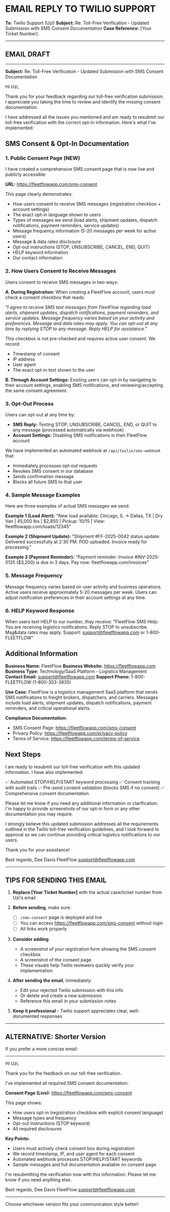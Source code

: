 # EMAIL REPLY TO TWILIO SUPPORT

**To:** Twilio Support (Uzi) **Subject:** Re: Toll-Free Verification - Updated Submission with SMS
Consent Documentation **Case Reference:** [Your Ticket Number]

---

## EMAIL DRAFT

---

**Subject:** Re: Toll-Free Verification - Updated Submission with SMS Consent Documentation

Hi Uzi,

Thank you for your feedback regarding our toll-free verification submission. I appreciate you taking
the time to review and identify the missing consent documentation.

I have addressed all the issues you mentioned and am ready to resubmit our toll-free verification
with the correct opt-in information. Here's what I've implemented:

## SMS Consent & Opt-In Documentation

### 1. Public Consent Page (NEW)

I have created a comprehensive SMS consent page that is now live and publicly accessible:

**URL:** https://fleetflowapp.com/sms-consent

This page clearly demonstrates:

- How users consent to receive SMS messages (registration checkbox + account settings)
- The exact opt-in language shown to users
- Types of messages we send (load alerts, shipment updates, dispatch notifications, payment
  reminders, service updates)
- Message frequency information (5-20 messages per week for active users)
- Message & data rates disclosure
- Opt-out instructions (STOP, UNSUBSCRIBE, CANCEL, END, QUIT)
- HELP keyword information
- Our contact information

### 2. How Users Consent to Receive Messages

Users consent to receive SMS messages in two ways:

**A. During Registration:** When creating a FleetFlow account, users must check a consent checkbox
that reads:

_"I agree to receive SMS text messages from FleetFlow regarding load alerts, shipment updates,
dispatch notifications, payment reminders, and service updates. Message frequency varies based on
your activity and preferences. Message and data rates may apply. You can opt-out at any time by
replying STOP to any message. Reply HELP for assistance."_

This checkbox is not pre-checked and requires active user consent. We record:

- Timestamp of consent
- IP address
- User agent
- The exact opt-in text shown to the user

**B. Through Account Settings:** Existing users can opt-in by navigating to their account settings,
enabling SMS notifications, and reviewing/accepting the same consent agreement.

### 3. Opt-Out Process

Users can opt-out at any time by:

- **SMS Reply:** Texting STOP, UNSUBSCRIBE, CANCEL, END, or QUIT to any message (processed
  automatically via webhook)
- **Account Settings:** Disabling SMS notifications in their FleetFlow account

We have implemented an automated webhook at `/api/twilio/sms-webhook` that:

- Immediately processes opt-out requests
- Revokes SMS consent in our database
- Sends confirmation message
- Blocks all future SMS to that user

### 4. Sample Message Examples

Here are three examples of actual SMS messages we send:

**Example 1 (Load Alert):** "New load available: Chicago, IL → Dallas, TX | Dry Van | 45,000 lbs |
$2,850 | Pickup: 10/15 | View: fleetflowapp.com/loads/12345"

**Example 2 (Shipment Update):** "Shipment #FF-2025-0042 status update: Delivered successfully at
2:30 PM. POD uploaded. Invoice ready for processing."

**Example 3 (Payment Reminder):** "Payment reminder: Invoice #INV-2025-0125 ($3,200) is due in 3
days. Pay now: fleetflowapp.com/invoices"

### 5. Message Frequency

Message frequency varies based on user activity and business operations. Active users receive
approximately 5-20 messages per week. Users can adjust notification preferences in their account
settings at any time.

### 6. HELP Keyword Response

When users text HELP to our number, they receive: "FleetFlow SMS Help: You are receiving logistics
notifications. Reply STOP to unsubscribe. Msg&data rates may apply. Support:
support@fleetflowapp.com or 1-800-FLEETFLOW"

## Additional Information

**Business Name:** FleetFlow **Business Website:** https://fleetflowapp.com **Business Type:**
Technology/SaaS Platform - Logistics Management **Contact Email:** support@fleetflowapp.com
**Support Phone:** 1-800-FLEETFLOW (1-800-353-3835)

**Use Case:** FleetFlow is a logistics management SaaS platform that sends SMS notifications to
freight brokers, dispatchers, and carriers. Messages include load alerts, shipment updates, dispatch
notifications, payment reminders, and critical operational alerts.

**Compliance Documentation:**

- SMS Consent Page: https://fleetflowapp.com/sms-consent
- Privacy Policy: https://fleetflowapp.com/privacy-policy
- Terms of Service: https://fleetflowapp.com/terms-of-service

## Next Steps

I am ready to resubmit our toll-free verification with this updated information. I have also
implemented:

✅ Automated STOP/HELP/START keyword processing ✅ Consent tracking with audit trails ✅ Pre-send
consent validation (blocks SMS if no consent) ✅ Comprehensive consent documentation

Please let me know if you need any additional information or clarification. I'm happy to provide
screenshots of our opt-in form or any other documentation you may require.

I strongly believe this updated submission addresses all the requirements outlined in the Twilio
toll-free verification guidelines, and I look forward to approval so we can continue providing
critical logistics notifications to our users.

Thank you for your assistance!

Best regards, Dee Davis FleetFlow support@fleetflowapp.com

---

## TIPS FOR SENDING THIS EMAIL

1. **Replace [Your Ticket Number]** with the actual case/ticket number from Uzi's email

2. **Before sending**, make sure:
   - [ ] `/sms-consent` page is deployed and live
   - [ ] You can access https://fleetflowapp.com/sms-consent without login
   - [ ] All links work properly

3. **Consider adding**:
   - A screenshot of your registration form showing the SMS consent checkbox
   - A screenshot of the consent page
   - These visuals help Twilio reviewers quickly verify your implementation

4. **After sending the email**, immediately:
   - Edit your rejected Twilio submission with this info
   - Or delete and create a new submission
   - Reference this email in your submission notes

5. **Keep it professional** - Twilio support appreciates clear, well-documented responses

---

## ALTERNATIVE: Shorter Version

If you prefer a more concise email:

---

Hi Uzi,

Thank you for the feedback on our toll-free verification.

I've implemented all required SMS consent documentation:

**Consent Page (Live):** https://fleetflowapp.com/sms-consent

This page shows:

- How users opt-in (registration checkbox with explicit consent language)
- Message types and frequency
- Opt-out instructions (STOP keyword)
- All required disclosures

**Key Points:**

- Users must actively check consent box during registration
- We record timestamp, IP, and user agent for each consent
- Automated webhook processes STOP/HELP/START keywords
- Sample messages and full documentation available on consent page

I'm resubmitting the verification now with this information. Please let me know if you need anything
else.

Best regards, Dee Davis FleetFlow support@fleetflowapp.com

---

Choose whichever version fits your communication style better!
